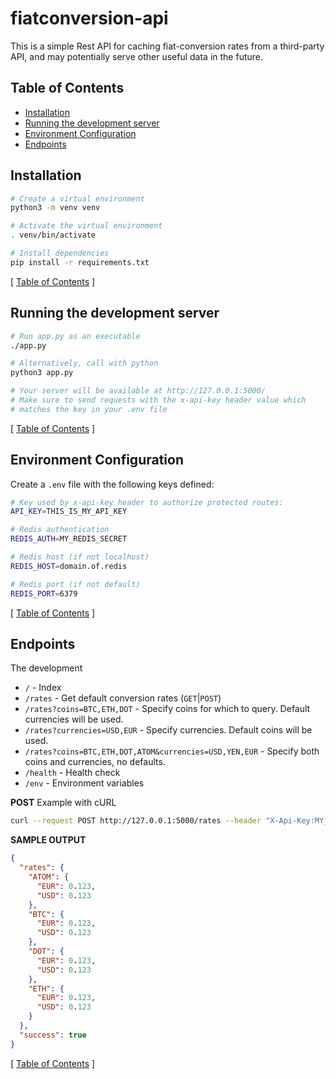 # fiatconversion-api

This is a simple Rest API for caching fiat-conversion rates from a third-party API, and may potentially serve other useful data in the future.

## Table of Contents

- [Installation](#installation)
- [Running the development server](#running-the-development-server)
- [Environment Configuration](#environment-configuration)
- [Endpoints](#endpoints)

## Installation

```bash
# Create a virtual environment
python3 -m venv venv

# Activate the virtual environment
. venv/bin/activate

# Install dependencies
pip install -r requirements.txt
```

[ [Table of Contents](#table-of-contents) ]

## Running the development server

```bash
# Run app.py as an executable
./app.py

# Alternatively, call with python
python3 app.py

# Your server will be available at http://127.0.0.1:5000/
# Make sure to send requests with the x-api-key header value which
# matches the key in your .env file
```

[ [Table of Contents](#table-of-contents) ]

## Environment Configuration

Create a `.env` file with the following keys defined:

```bash
# Key used by x-api-key header to authorize protected routes:
API_KEY=THIS_IS_MY_API_KEY

# Redis authentication
REDIS_AUTH=MY_REDIS_SECRET

# Redis host (if not localhost)
REDIS_HOST=domain.of.redis

# Redis port (if not default)
REDIS_PORT=6379
```

[ [Table of Contents](#table-of-contents) ]

## Endpoints

The development

- `/` - Index
- `/rates` - Get default conversion rates (`GET`|`POST`)
- `/rates?coins=BTC,ETH,DOT` - Specify coins for which to query. Default currencies will be used.
- `/rates?currencies=USD,EUR` - Specify currencies. Default coins will be used.
- `/rates?coins=BTC,ETH,DOT,ATOM&currencies=USD,YEN,EUR` - Specify both coins and currencies, no defaults.
- `/health` - Health check
- `/env` - Environment variables

**POST** Example with cURL

```bash
curl --request POST http://127.0.0.1:5000/rates --header "X-Api-Key:MY_SECRET_API_KEY" --data "coins=BTC,EUR&currencies=USD,EUR,YEN"
```

**SAMPLE OUTPUT**

```json
{
  "rates": {
    "ATOM": {
      "EUR": 0.123,
      "USD": 0.123
    },
    "BTC": {
      "EUR": 0.123,
      "USD": 0.123
    },
    "DOT": {
      "EUR": 0.123,
      "USD": 0.123
    },
    "ETH": {
      "EUR": 0.123,
      "USD": 0.123
    }
  },
  "success": true
}
```

[ [Table of Contents](#table-of-contents) ]
